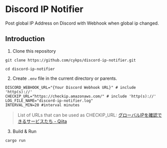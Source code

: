 # Discord IP Notifier
Post global IP Address on Discord with Webhook when global ip changed.

## Introduction
1. Clone this repository
```
git clone https://github.com/cykps/discord-ip-notifier.git

cd discord-ip-notifier
```

2. Create `.env` file in  the current directory or parents.

```Dotenv
DISCORD_WEBHOOK_URL="{Your Discord Webhook URL}" # include 'http(s)://'
CHECKIP_URL="https://checkip.amazonaws.com/" # include 'http(s)://'
LOG_FILE_NAME="discord-ip-notifier.log"
INTERVAL_MIN=20 #interval minutes
```
> List of URLs that can be used as CHECKIP_URL: [グローバルIPを確認できるサービスたち - Qiita](https://qiita.com/fruscianteee/items/7fe2b2663d670e34d143)


3. Build & Run
```
cargo run
```
